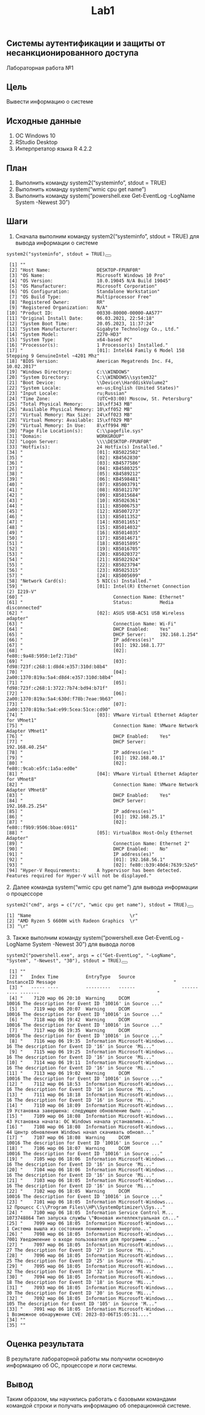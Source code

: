 <!DOCTYPE html>
<html xmlns="http://www.w3.org/1999/xhtml" lang="en" xml:lang="en"><head>

<meta charset="utf-8">
<meta name="generator" content="quarto-1.2.269">

<meta name="viewport" content="width=device-width, initial-scale=1.0, user-scalable=yes">




</head>

<body class="fullcontent">

<div id="quarto-content" class="page-columns page-rows-contents page-layout-article">

<main class="content" id="quarto-document-content">

<header id="title-block-header" class="quarto-title-block default">
<div class="quarto-title">
<h1 class="title">Lab1</h1>
</div>



<div class="quarto-title-meta">

    
  
    
  </div>
  

</header>

<section id="системы-аутентификации-и-защиты-от-несанкционированного-доступа" class="level1">
<h1>Системы аутентификации и защиты от несанкционированного доступа</h1>
<p>Лабораторная работа №1</p>
<section id="цель" class="level2">
<h2 class="anchored" data-anchor-id="цель">Цель</h2>
<p>Вывести информацию о системе</p>
</section>
<section id="исходные-данные" class="level2">
<h2 class="anchored" data-anchor-id="исходные-данные">Исходные данные</h2>
<ol type="1">
<li>ОС Windows 10</li>
<li>RStudio Desktop</li>
<li>Интерпретатор языка R 4.2.2</li>
</ol>
</section>
<section id="план" class="level2">
<h2 class="anchored" data-anchor-id="план">План</h2>
<ol type="1">
<li>Выполнить команду system2(“systeminfo”, stdout = TRUE)</li>
<li>Выполнить команду system(“wmic cpu get name”)</li>
<li>Выполнить команду system(“powershell.exe Get-EventLog -LogName System -Newest 30”)</li>
</ol>
</section>
<section id="шаги" class="level2">
<h2 class="anchored" data-anchor-id="шаги">Шаги</h2>
<ol type="1">
<li>Сначала выполним команду system2(“systeminfo”, stdout = TRUE) для вывода информации о системе</li>
</ol>
<div class="cell">
<div class="sourceCode cell-code" id="cb1"><pre class="sourceCode r code-with-copy"><code class="sourceCode r"><span id="cb1-1"><a href="#cb1-1" aria-hidden="true" tabindex="-1"></a><span class="fu">system2</span>(<span class="st">"systeminfo"</span>, <span class="at">stdout =</span> <span class="cn">TRUE</span>)</span></code><button title="Copy to Clipboard" class="code-copy-button"><i class="bi"></i></button></pre></div>
<div class="cell-output cell-output-stdout">
<pre><code> [1] ""                                                                                                               
 [2] "Host Name:                 DESKTOP-FPUNF0R"                                                                     
 [3] "OS Name:                   Microsoft Windows 10 Pro"                                                            
 [4] "OS Version:                10.0.19045 N/A Build 19045"                                                          
 [5] "OS Manufacturer:           Microsoft Corporation"                                                               
 [6] "OS Configuration:          Standalone Workstation"                                                              
 [7] "OS Build Type:             Multiprocessor Free"                                                                 
 [8] "Registered Owner:          RR"                                                                                  
 [9] "Registered Organization:   N/A"                                                                                 
[10] "Product ID:                00330-80000-00000-AA577"                                                             
[11] "Original Install Date:     06.03.2021, 22:54:18"                                                                
[12] "System Boot Time:          20.05.2023, 11:37:24"                                                                
[13] "System Manufacturer:       Gigabyte Technology Co., Ltd."                                                       
[14] "System Model:              Z270-HD3"                                                                            
[15] "System Type:               x64-based PC"                                                                        
[16] "Processor(s):              1 Processor(s) Installed."                                                           
[17] "                           [01]: Intel64 Family 6 Model 158 Stepping 9 GenuineIntel ~4201 Mhz"                  
[18] "BIOS Version:              American Megatrends Inc. F4, 10.02.2017"                                             
[19] "Windows Directory:         C:\\WINDOWS"                                                                         
[20] "System Directory:          C:\\WINDOWS\\system32"                                                               
[21] "Boot Device:               \\Device\\HarddiskVolume2"                                                           
[22] "System Locale:             en-us;English (United States)"                                                       
[23] "Input Locale:              ru;Russian"                                                                          
[24] "Time Zone:                 (UTC+03:00) Moscow, St. Petersburg"                                                  
[25] "Total Physical Memory:     16\xff343 MB"                                                                        
[26] "Available Physical Memory: 10\xff052 MB"                                                                        
[27] "Virtual Memory: Max Size:  24\xff023 MB"                                                                        
[28] "Virtual Memory: Available: 15\xff029 MB"                                                                        
[29] "Virtual Memory: In Use:    8\xff994 MB"                                                                         
[30] "Page File Location(s):     C:\\pagefile.sys"                                                                    
[31] "Domain:                    WORKGROUP"                                                                           
[32] "Logon Server:              \\\\DESKTOP-FPUNF0R"                                                                 
[33] "Hotfix(s):                 24 Hotfix(s) Installed."                                                             
[34] "                           [01]: KB5022502"                                                                     
[35] "                           [02]: KB4562830"                                                                     
[36] "                           [03]: KB4577586"                                                                     
[37] "                           [04]: KB4580325"                                                                     
[38] "                           [05]: KB4589212"                                                                     
[39] "                           [06]: KB4598481"                                                                     
[40] "                           [07]: KB5003791"                                                                     
[41] "                           [08]: KB5012170"                                                                     
[42] "                           [09]: KB5015684"                                                                     
[43] "                           [10]: KB5026361"                                                                     
[44] "                           [11]: KB5006753"                                                                     
[45] "                           [12]: KB5007273"                                                                     
[46] "                           [13]: KB5011352"                                                                     
[47] "                           [14]: KB5011651"                                                                     
[48] "                           [15]: KB5014032"                                                                     
[49] "                           [16]: KB5014035"                                                                     
[50] "                           [17]: KB5014671"                                                                     
[51] "                           [18]: KB5015895"                                                                     
[52] "                           [19]: KB5016705"                                                                     
[53] "                           [20]: KB5020372"                                                                     
[54] "                           [21]: KB5022924"                                                                     
[55] "                           [22]: KB5023794"                                                                     
[56] "                           [23]: KB5025315"                                                                     
[57] "                           [24]: KB5005699"                                                                     
[58] "Network Card(s):           5 NIC(s) Installed."                                                                 
[59] "                           [01]: Intel(R) Ethernet Connection (2) I219-V"                                       
[60] "                                 Connection Name: Ethernet"                                                     
[61] "                                 Status:          Media disconnected"                                           
[62] "                           [02]: ASUS USB-AC51 USB Wireless adapter"                                            
[63] "                                 Connection Name: Wi-Fi"                                                        
[64] "                                 DHCP Enabled:    Yes"                                                          
[65] "                                 DHCP Server:     192.168.1.254"                                                
[66] "                                 IP address(es)"                                                                
[67] "                                 [01]: 192.168.1.77"                                                            
[68] "                                 [02]: fe80::9a48:5950:1ef2:71bd"                                               
[69] "                                 [03]: fd98:723f:c268:1:d8d4:e357:310d:b8b4"                                    
[70] "                                 [04]: 2a00:1370:819a:5a4:d8d4:e357:310d:b8b4"                                  
[71] "                                 [05]: fd98:723f:c268:1:3722:7b74:bd94:b71f"                                    
[72] "                                 [06]: 2a00:1370:819a:5a4:630d:f78b:7eae:9b63"                                  
[73] "                                 [07]: 2a00:1370:819a:5a4:e99:5cea:51ce:cd90"                                   
[74] "                           [03]: VMware Virtual Ethernet Adapter for VMnet1"                                    
[75] "                                 Connection Name: VMware Network Adapter VMnet1"                                
[76] "                                 DHCP Enabled:    Yes"                                                          
[77] "                                 DHCP Server:     192.168.40.254"                                               
[78] "                                 IP address(es)"                                                                
[79] "                                 [01]: 192.168.40.1"                                                            
[80] "                                 [02]: fe80::9cab:e5fc:1a5a:ed0e"                                               
[81] "                           [04]: VMware Virtual Ethernet Adapter for VMnet8"                                    
[82] "                                 Connection Name: VMware Network Adapter VMnet8"                                
[83] "                                 DHCP Enabled:    Yes"                                                          
[84] "                                 DHCP Server:     192.168.25.254"                                               
[85] "                                 IP address(es)"                                                                
[86] "                                 [01]: 192.168.25.1"                                                            
[87] "                                 [02]: fe80::f9b9:9506:bbae:6911"                                               
[88] "                           [05]: VirtualBox Host-Only Ethernet Adapter"                                         
[89] "                                 Connection Name: Ethernet 2"                                                   
[90] "                                 DHCP Enabled:    No"                                                           
[91] "                                 IP address(es)"                                                                
[92] "                                 [01]: 192.168.56.1"                                                            
[93] "                                 [02]: fe80::b39:40d4:7639:52e5"                                                
[94] "Hyper-V Requirements:      A hypervisor has been detected. Features required for Hyper-V will not be displayed."                       </code></pre>
</div>
</div>
<p>2. Далее команда system(“wmic cpu get name”) для вывода информации о процессоре</p>
<div class="cell">
<div class="sourceCode cell-code" id="cb3"><pre class="sourceCode r code-with-copy"><code class="sourceCode r"><span id="cb3-1"><a href="#cb3-1" aria-hidden="true" tabindex="-1"></a><span class="fu">system2</span>(<span class="st">"cmd"</span>, <span class="at">args =</span> <span class="fu">c</span>(<span class="st">"/c"</span>, <span class="st">"wmic cpu get name"</span>), <span class="at">stdout =</span> <span class="cn">TRUE</span>)</span></code><button title="Copy to Clipboard" class="code-copy-button"><i class="bi"></i></button></pre></div>
<div class="cell-output cell-output-stdout">
<pre><code>[1] "Name                                    \r"
[2] "AMD Ryzen 5 6600H with Radeon Graphics  \r"
[3] "\r"                                        </code></pre>
</div>
</div>
<p>3. Также выполним команду system(“powershell.exe Get-EventLog -LogName System -Newest 30”) для вывода логов</p>
<div class="cell">
<div class="sourceCode cell-code" id="cb5"><pre class="sourceCode r code-with-copy"><code class="sourceCode r"><span id="cb5-1"><a href="#cb5-1" aria-hidden="true" tabindex="-1"></a><span class="fu">system2</span>(<span class="st">"powershell.exe"</span>, <span class="at">args =</span> <span class="fu">c</span>(<span class="st">"Get-EventLog"</span>, <span class="st">"-LogName"</span>, <span class="st">"System"</span>, <span class="st">"-Newest"</span>, <span class="st">"30"</span>), <span class="at">stdout =</span> <span class="cn">TRUE</span>)</span></code><button title="Copy to Clipboard" class="code-copy-button"><i class="bi"></i></button></pre></div>
<div class="cell-output cell-output-stdout">
<pre><code> [1] ""                                                                                                                           
 [2] "   Index Time          EntryType   Source                 InstanceID Message                                           "    
 [3] "   ----- ----          ---------   ------                 ---------- -------                                           "    
 [4] "    7120 мар 06 20:10  Warning     DCOM                        10016 The description for Event ID '10016' in Source ..."    
 [5] "    7119 мар 06 20:07  Warning     DCOM                        10016 The description for Event ID '10016' in Source ..."    
 [6] "    7118 мар 06 19:42  Warning     DCOM                        10016 The description for Event ID '10016' in Source ..."    
 [7] "    7117 мар 06 19:35  Warning     DCOM                        10016 The description for Event ID '10016' in Source ..."    
 [8] "    7116 мар 06 19:35  Information Microsoft-Windows...           16 The description for Event ID '16' in Source 'Mi..."    
 [9] "    7115 мар 06 19:25  Information Microsoft-Windows...           16 The description for Event ID '16' in Source 'Mi..."    
[10] "    7114 мар 06 19:11  Information Microsoft-Windows...           16 The description for Event ID '16' in Source 'Mi..."    
[11] "    7113 мар 06 19:02  Warning     DCOM                        10016 The description for Event ID '10016' in Source ..."    
[12] "    7112 мар 06 18:53  Information Microsoft-Windows...           16 The description for Event ID '16' in Source 'Mi..."    
[13] "    7111 мар 06 18:18  Information Microsoft-Windows...           16 The description for Event ID '16' in Source 'Mi..."    
[14] "    7110 мар 06 18:09  Information Microsoft-Windows...           19 Установка завершена: следующее обновление было ..."    
[15] "    7109 мар 06 18:08  Information Microsoft-Windows...           43 Установка начата: ОС Windows начала устанавлива..."    
[16] "    7108 мар 06 18:08  Information Microsoft-Windows...           44 Центр обновления Windows начал скачивать обновл..."    
[17] "    7107 мар 06 18:08  Warning     DCOM                        10016 The description for Event ID '10016' in Source ..."    
[18] "    7106 мар 06 18:07  Warning     DCOM                        10016 The description for Event ID '10016' in Source ..."    
[19] "    7105 мар 06 18:06  Information Microsoft-Windows...           16 The description for Event ID '16' in Source 'Mi..."    
[20] "    7104 мар 06 18:06  Information Microsoft-Windows...           16 The description for Event ID '16' in Source 'Mi..."    
[21] "    7103 мар 06 18:05  Information Microsoft-Windows...           16 The description for Event ID '16' in Source 'Mi..."    
[22] "    7102 мар 06 18:05  Warning     DCOM                        10016 The description for Event ID '10016' in Source ..."    
[23] "    7101 мар 06 18:05  Information Microsoft-Windows...           12 Процесс C:\\Program Files\\HP\\SystemOptimizer\\Sys..."
[24] "    7100 мар 06 18:05  Information Service Control M...   1073748864 Тип запуска службы \"Фоновая интеллектуальная сл..."   
[25] "    7099 мар 06 18:05  Information Microsoft-Windows...            1 Система вышла из состояния пониженного энергопо..."    
[26] "    7098 мар 06 18:05  Information Microsoft-Windows...         7001 Уведомление о входе пользователя для программы ..."    
[27] "    7097 мар 06 18:05  Information Microsoft-Windows...           27 The description for Event ID '27' in Source 'Mi..."    
[28] "    7096 мар 06 18:05  Information Microsoft-Windows...           25 The description for Event ID '25' in Source 'Mi..."    
[29] "    7095 мар 06 18:05  Information Microsoft-Windows...           32 The description for Event ID '32' in Source 'Mi..."    
[30] "    7094 мар 06 18:05  Information Microsoft-Windows...           18 The description for Event ID '18' in Source 'Mi..."    
[31] "    7093 мар 06 18:05  Information Microsoft-Windows...           30 The description for Event ID '30' in Source 'Mi..."    
[32] "    7092 мар 06 18:05  Information Microsoft-Windows...          105 The description for Event ID '105' in Source 'M..."    
[33] "    7091 мар 06 18:05  Information Microsoft-Windows...            1 Возможное обнаружение CVE: 2023-03-06T15:05:31...."    
[34] ""                                                                                                                           
[35] ""                                                                                                                           </code></pre>
</div>
</div>
</section>
<section id="оценка-результата" class="level2">
<h2 class="anchored" data-anchor-id="оценка-результата">Оценка результата</h2>
<p>В результате лабораторной работы мы получили основную информацию об ОС, процессоре и логи системы.</p>
</section>
<section id="вывод" class="level2">
<h2 class="anchored" data-anchor-id="вывод">Вывод</h2>
<p>Таким образом, мы научились работать с базовыми командами командой строки и получать информацию об операционной системе.</p>
</section>
</section>

</main>
<!-- /main column -->
</div> <!-- /content -->
</body></html>
